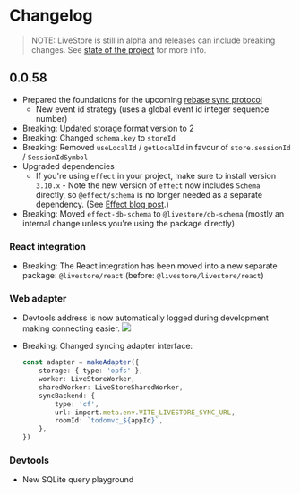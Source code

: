 # Changelog

> NOTE: LiveStore is still in alpha and releases can include breaking changes. See [state of the project](https://preview.livestore.dev/reference/state-of-the-project/) for more info.

## 0.0.58

- Prepared the foundations for the upcoming [rebase sync protocol](https://github.com/livestorejs/livestore/issues/195)
  - New event id strategy (uses a global event id integer sequence number)
- Breaking: Updated storage format version to 2
- Breaking: Changed `schema.key` to `storeId`
- Breaking: Removed `useLocalId` / `getLocalId` in favour of `store.sessionId` / `SessionIdSymbol`
- Upgraded dependencies
  - If you're using `effect` in your project, make sure to install version `3.10.x`
		- Note the new version of `effect` now includes `Schema` directly, so `@effect/schema` is no longer needed as a separate dependency. (See [Effect blog post](https://effect.website/blog/releases/effect/310/#effectschema-moved-to-effectschema).)
- Breaking: Moved `effect-db-schema` to `@livestore/db-schema` (mostly an internal change unless you're using the package directly)

### React integration

- Breaking: The React integration has been moved into a new separate package: `@livestore/react` (before: `@livestore/livestore/react`)

### Web adapter

- Devtools address is now automatically logged during development making connecting easier.
	![](https://i.imgur.com/nmkS9yR.png)
- Breaking: Changed syncing adapter interface:

	```ts
	const adapter = makeAdapter({
		storage: { type: 'opfs' },
		worker: LiveStoreWorker,
		sharedWorker: LiveStoreSharedWorker,
		syncBackend: {
			type: 'cf',
			url: import.meta.env.VITE_LIVESTORE_SYNC_URL,
			roomId: `todomvc_${appId}`,
		},
	})
	```

### Devtools

- New SQLite query playground